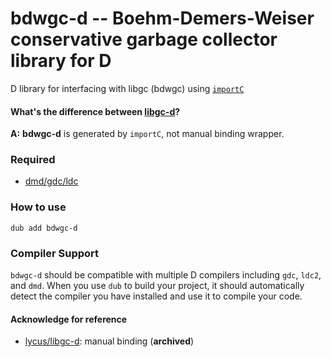 # bdwgc-d -- Boehm-Demers-Weiser conservative garbage collector library for D

D library for interfacing with libgc (bdwgc) using [`importC`](https://dlang.org/spec/importc.html)

#### What's the difference between [libgc-d](https://github.com/lycus/libgc-d)?

**A:** **bdwgc-d** is generated by `importC`, not manual binding wrapper.

### Required

- [dmd/gdc/ldc](https://dlang.org/download)

### How to use

```console
dub add bdwgc-d
```

### Compiler Support

`bdwgc-d` should be compatible with multiple D compilers including `gdc`, `ldc2`, and `dmd`. When you use `dub` to build your project, it should automatically detect the compiler you have installed and use it to compile your code.

#### Acknowledge for reference

- [lycus/libgc-d](https://github.com/lycus/libgc-d): manual binding (**archived**)
